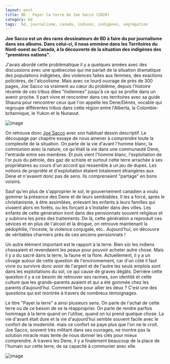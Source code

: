 ```yaml
---
layout: post
title: BD - Payer la terre de Joe Sacco (2020)
category: bd 
tags:  bd, journalisme, canada, indiens, indigènes, ségrégation
---
```


**Joe Sacco est un des rares dessinateurs de BD à faire du pur journalisme dans ses albums. Dans celui-ci, il nous emmène dans les Territoires du Nord-ouest au Canada, à la découverte de la situation des indigènes des "premières nations".**

J'avais abordé cette problématique il y a quelques années avec des discussions avec une québecoise qui me parlait de la situation dramatique des populations indigènes, des violences faites aux femmes, des exactions policières, de l'alcoolisme. Mais avec ce lourd ouvrage de près de 300 pages, Joe Sacco va vraiment au cœur du problème, depuis l'histoire récente de ces tribus dites "Indiennes" jusqu'à ce qui se profile dans un avenir proche. Il part vivre et rencontrer dans ces territoires avec sa guide Shauna pour rencontrer ceux que l'on appelle les Dene/Dénés, vocable qui regroupe différentes tribus dans cette région entre l'Alberta, la Colombie-britannique, le Yukon et le Nunavut. 

![image](https://filedn.eu/llqi9IBxlYouGRXYG2xlROb/img/2021/payerlaterre1.jpg)

On retrouve donc [Joe Sacco](https://www.cheziceman.fr/2013/joursdedestruction/) avec son habituel dessin descriptif. Le découpage par chapitre essaye de nous amener à comprendre toute la complexité de la situation. On parle de la vie d'avant l'homme blanc, la communion avec la nature, ce qu'était la vie dans une communauté Dene, l'entraide entre ses membres. Et puis vient l'homme blanc, l'exploitation de l'or puis du pétrole, des gaz de schiste et surtout cette terre arrachée à ses propriétaires au cours d'un accord qui ressemble à un jeu de dupes. Les notions de propriété et d'exploitation étaient totalement étrangères aux Dene et n'avaient donc pas de sens. Ils comprenaient "partage" en bons voisins.

Sauf qu'en plus de s'approprier le sol, le gouvernement canadien a voulu gommer la présence des Dene et de leurs semblables. Il les a forcé, après le christianisme, à être assimilées, enlevant les enfants à leurs familles qui vivaient alors en forêts, ou les forçant à s'installer dans des villes. Les enfants de cette génération iront dans des pensionnats souvent religieux et y subirons les pires des traitements. De là, cette génération a reproduit ces sévices et en plus de l'alcool et la drogue, on retrouve maintenant la pédophilie, l'inceste, la violence conjugale, etc...Aujourd'hui, on découvre de véritables charniers près de ces anciens pensionnats !

Un autre élément important est le rapport à la terre. Bien sûr les indiens chassaient et revendaient les peaux pour pouvoir acheter autre chose. Mais il y a du sacré dans la terre, la faune et la flore. Actuellement, il y a un clivage autour de cette question de l'environnement, car d'un côté il faut vivre ou survivre donc avoir de l'argent et de l'autre les seuls emplois sont dans les exploitations du sol, ce qui cause de graves dégâts. Derrière cette question il y a ce besoin de retrouver ses racines, son identité et cette culture que les grands-parents avaient et qui a été gommée chez les parents d’aujourd’hui. Comment faire pour allier les deux ? C'est une des questions qui est montrée à travers de nombreux témoignages.

Le titre "Payer la terre" a ainsi plusieurs sens. On parle de l'achat de cette terre ou de ce besoin de se la réapproprier. On parle de rendre parfois hommage à la terre quand on l'utilise, quand on lui prend quelque chose. La vie d'avant était dure et la vie d'aujourd'hui semble souvent facile avec le confort de la modernité. mais ce confort se paye plus que l'on ne le croit. Joe Sacco, souvent très militant dans ses ouvrages, ne montre pas la solution miracle mais tente de nous donner les clés pour mieux comprendre. A travers les Dene, il y a finalement beaucoup de la place de l'humain sur cette terre, de sa capacité à communier avec elle.


![image](https://filedn.eu/llqi9IBxlYouGRXYG2xlROb/img/2021/payerlaterre2.jpg)
